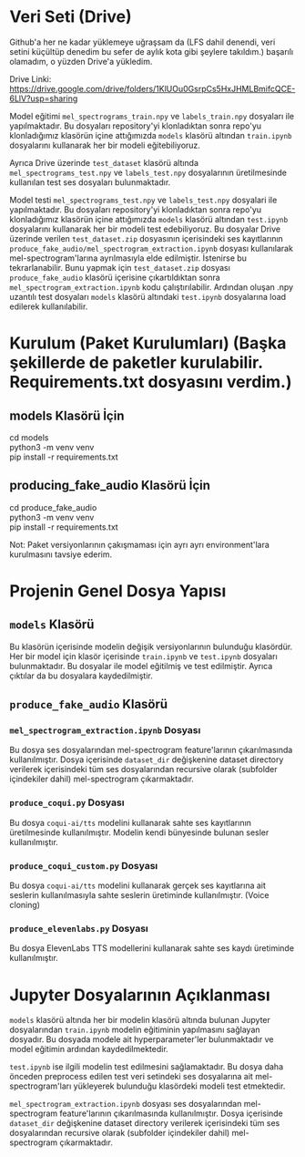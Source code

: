 # Veri Seti (Drive)
Github'a her ne kadar yüklemeye uğraşsam da (LFS dahil denendi, veri setini küçültüp denedim bu sefer de aylık kota gibi şeylere takıldım.) başarılı olamadım, o yüzden Drive'a yükledim.

Drive Linki: https://drive.google.com/drive/folders/1KlUOu0GsrpCs5HxJHMLBmifcQCE-6LlV?usp=sharing

Model eğitimi `mel_spectrograms_train.npy` ve `labels_train.npy` dosyaları ile yapılmaktadır. Bu dosyaları repository'yi klonladıktan sonra repo'yu klonladığımız klasörün içine attığımızda `models` klasörü altından `train.ipynb` dosyalarını kullanarak her bir modeli eğitebiliyoruz.

Ayrıca Drive üzerinde `test_dataset` klasörü altında `mel_spectrograms_test.npy` ve `labels_test.npy` dosyalarının üretilmesinde kullanılan test ses dosyaları bulunmaktadır.

Model testi `mel_spectrograms_test.npy` ve `labels_test.npy` dosyalari ile yapılmaktadır. Bu dosyaları repository'yi klonladıktan sonra repo'yu klonladığımız klasörün içine attığımızda `models` klasörü altından `test.ipynb` dosyalarını kullanarak her bir modeli test edebiliyoruz. Bu dosyalar Drive üzerinde verilen `test_dataset.zip` dosyasının içerisindeki ses kayıtlarının `produce_fake_audio/mel_spectrogram_extraction.ipynb` dosyası kullanılarak mel-spectrogram'larına ayrılmasıyla elde edilmiştir. İstenirse bu tekrarlanabilir. Bunu yapmak için `test_dataset.zip` dosyası `produce_fake_audio` klasörü içerisine çıkartıldıktan sonra `mel_spectrogram_extraction.ipynb` kodu çalıştırılabilir. Ardından oluşan .npy uzantılı test dosyaları `models` klasörü altındaki `test.ipynb` dosyalarına load edilerek kullanılabilir.

# Kurulum (Paket Kurulumları) (Başka şekillerde de paketler kurulabilir. Requirements.txt dosyasını verdim.)

## models Klasörü İçin
cd models <br>
python3 -m venv venv <br>
pip install -r requirements.txt

## producing_fake_audio Klasörü İçin
cd produce_fake_audio <br>
python3 -m venv venv <br>
pip install -r requirements.txt

Not: Paket versiyonlarının çakışmaması için ayrı ayrı environment'lara kurulmasını tavsiye ederim.
# Projenin Genel Dosya Yapısı

## `models` Klasörü

Bu klasörün içerisinde modelin değişik versiyonlarının bulunduğu klasördür. Her bir model için klasör içerisinde `train.ipynb` ve `test.ipynb` dosyaları bulunmaktadır. Bu dosyalar ile model eğitilmiş ve test edilmiştir. Ayrıca çıktılar da bu dosyalara kaydedilmiştir.

## `produce_fake_audio` Klasörü

### `mel_spectrogram_extraction.ipynb` Dosyası

Bu dosya ses dosyalarından mel-spectrogram feature'larının çıkarılmasında kullanılmıştır. Dosya içerisinde `dataset_dir` değişkenine dataset directory verilerek içerisindeki tüm ses dosyalarından recursive olarak (subfolder içindekiler dahil) mel-spectrogram çıkarmaktadır.

### `produce_coqui.py` Dosyası

Bu dosya `coqui-ai/tts` modelini kullanarak sahte ses kayıtlarının üretilmesinde kullanılmıştır. Modelin kendi bünyesinde bulunan sesler kullanılmıştır.

### `produce_coqui_custom.py` Dosyası

Bu dosya `coqui-ai/tts` modelini kullanarak gerçek ses kayıtlarına ait seslerin kullanılmasıyla sahte seslerin üretiminde kullanılmıştır. (Voice cloning)

### `produce_elevenlabs.py` Dosyası

Bu dosya ElevenLabs TTS modellerini kullanarak sahte ses kaydı üretiminde kullanılmıştır.

# Jupyter Dosyalarının Açıklanması

`models` klasörü altında her bir modelin klasörü altında bulunan Jupyter dosyalarından `train.ipynb` modelin eğitiminin yapılmasını sağlayan dosyadır. Bu dosyada modele ait hyperparameter'ler bulunmaktadır ve model eğitimin ardından kaydedilmektedir.

`test.ipynb` ise ilgili modelin test edilmesini sağlamaktadır. Bu dosya daha önceden preprocess edilen test veri setindeki ses dosyalarına ait mel-spectrogram'ları yükleyerek bulunduğu klasördeki modeli test etmektedir.

`mel_spectrogram_extraction.ipynb` dosyası ses dosyalarından mel-spectrogram feature'larının çıkarılmasında kullanılmıştır. Dosya içerisinde `dataset_dir` değişkenine dataset directory verilerek içerisindeki tüm ses dosyalarından recursive olarak (subfolder içindekiler dahil) mel-spectrogram çıkarmaktadır.

